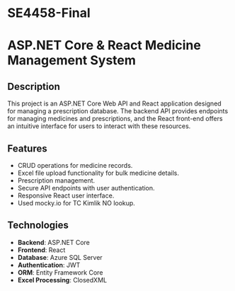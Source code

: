 # SE4458-Final
# ASP.NET Core & React Medicine Management System

## Description

This project is an ASP.NET Core Web API and React application designed for managing a prescription database. The backend API provides endpoints for managing medicines and prescriptions, and the React front-end offers an intuitive interface for users to interact with these resources.

## Features

- CRUD operations for medicine records.
- Excel file upload functionality for bulk medicine details.
- Prescription management.
- Secure API endpoints with user authentication.
- Responsive React user interface.
- Used mocky.io for TC Kimlik NO lookup.

## Technologies

- **Backend**: ASP.NET Core
- **Frontend**: React
- **Database**: Azure SQL Server 
- **Authentication**: JWT
- **ORM**: Entity Framework Core
- **Excel Processing**: ClosedXML

